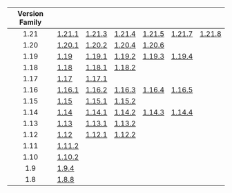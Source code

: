 | Version Family | | | | | | |
|:---:|---|---|---|---|---|---|
| 1.21 | [1.21.1](https://github.com/BaldGang/spigot-build/releases/download/20250719/spigot-1.21.1.jar) | [1.21.3](https://github.com/BaldGang/spigot-build/releases/download/20250719/spigot-1.21.3.jar) | [1.21.4](https://github.com/BaldGang/spigot-build/releases/download/20250719/spigot-1.21.4.jar) | [1.21.5](https://github.com/BaldGang/spigot-build/releases/download/20250719/spigot-1.21.5.jar) | [1.21.7](https://github.com/BaldGang/spigot-build/releases/download/20250719/spigot-1.21.7.jar) | [1.21.8](https://github.com/BaldGang/spigot-build/releases/download/20250719/spigot-1.21.8.jar) |
| 1.20 | [1.20.1](https://github.com/BaldGang/spigot-build/releases/download/20250719/spigot-1.20.1.jar) | [1.20.2](https://github.com/BaldGang/spigot-build/releases/download/20250719/spigot-1.20.2.jar) | [1.20.4](https://github.com/BaldGang/spigot-build/releases/download/20250719/spigot-1.20.4.jar) | [1.20.6](https://github.com/BaldGang/spigot-build/releases/download/20250719/spigot-1.20.6.jar) | | |
| 1.19 | [1.19](https://github.com/BaldGang/spigot-build/releases/download/20250719/spigot-1.19.jar) | [1.19.1](https://github.com/BaldGang/spigot-build/releases/download/20250719/spigot-1.19.1.jar) | [1.19.2](https://github.com/BaldGang/spigot-build/releases/download/20250719/spigot-1.19.2.jar) | [1.19.3](https://github.com/BaldGang/spigot-build/releases/download/20250719/spigot-1.19.3.jar) | [1.19.4](https://github.com/BaldGang/spigot-build/releases/download/20250719/spigot-1.19.4.jar) | |
| 1.18 | [1.18](https://github.com/BaldGang/spigot-build/releases/download/20250719/spigot-1.18.jar) | [1.18.1](https://github.com/BaldGang/spigot-build/releases/download/20250719/spigot-1.18.1.jar) | [1.18.2](https://github.com/BaldGang/spigot-build/releases/download/20250719/spigot-1.18.2.jar) | | | |
| 1.17 | [1.17](https://github.com/BaldGang/spigot-build/releases/download/20250719/spigot-1.17.jar) | [1.17.1](https://github.com/BaldGang/spigot-build/releases/download/20250719/spigot-1.17.1.jar) | | | | |
| 1.16 | [1.16.1](https://github.com/BaldGang/spigot-build/releases/download/20250719/spigot-1.16.1.jar) | [1.16.2](https://github.com/BaldGang/spigot-build/releases/download/20250719/spigot-1.16.2.jar) | [1.16.3](https://github.com/BaldGang/spigot-build/releases/download/20250719/spigot-1.16.3.jar) | [1.16.4](https://github.com/BaldGang/spigot-build/releases/download/20250719/spigot-1.16.4.jar) | [1.16.5](https://github.com/BaldGang/spigot-build/releases/download/20250719/spigot-1.16.5.jar) | |
| 1.15 | [1.15](https://github.com/BaldGang/spigot-build/releases/download/20250719/spigot-1.15.jar) | [1.15.1](https://github.com/BaldGang/spigot-build/releases/download/20250719/spigot-1.15.1.jar) | [1.15.2](https://github.com/BaldGang/spigot-build/releases/download/20250719/spigot-1.15.2.jar) | | | |
| 1.14 | [1.14](https://github.com/BaldGang/spigot-build/releases/download/20250719/spigot-1.14.jar) | [1.14.1](https://github.com/BaldGang/spigot-build/releases/download/20250719/spigot-1.14.1.jar) | [1.14.2](https://github.com/BaldGang/spigot-build/releases/download/20250719/spigot-1.14.2.jar) | [1.14.3](https://github.com/BaldGang/spigot-build/releases/download/20250719/spigot-1.14.3.jar) | [1.14.4](https://github.com/BaldGang/spigot-build/releases/download/20250719/spigot-1.14.4.jar) | |
| 1.13 | [1.13](https://github.com/BaldGang/spigot-build/releases/download/20250719/spigot-1.13.jar) | [1.13.1](https://github.com/BaldGang/spigot-build/releases/download/20250719/spigot-1.13.1.jar) | [1.13.2](https://github.com/BaldGang/spigot-build/releases/download/20250719/spigot-1.13.2.jar) | | | |
| 1.12 | [1.12](https://github.com/BaldGang/spigot-build/releases/download/20250719/spigot-1.12.jar) | [1.12.1](https://github.com/BaldGang/spigot-build/releases/download/20250719/spigot-1.12.1.jar) | [1.12.2](https://github.com/BaldGang/spigot-build/releases/download/20250719/spigot-1.12.2.jar) | | | |
| 1.11 | [1.11.2](https://github.com/BaldGang/spigot-build/releases/download/20250719/spigot-1.11.2.jar) | | | | | |
| 1.10 | [1.10.2](https://github.com/BaldGang/spigot-build/releases/download/20250719/spigot-1.10.2.jar) | | | | | |
| 1.9 | [1.9.4](https://github.com/BaldGang/spigot-build/releases/download/20250719/spigot-1.9.4.jar) | | | | | |
| 1.8 | [1.8.8](https://github.com/BaldGang/spigot-build/releases/download/20250719/spigot-1.8.8.jar) | | | | | |

